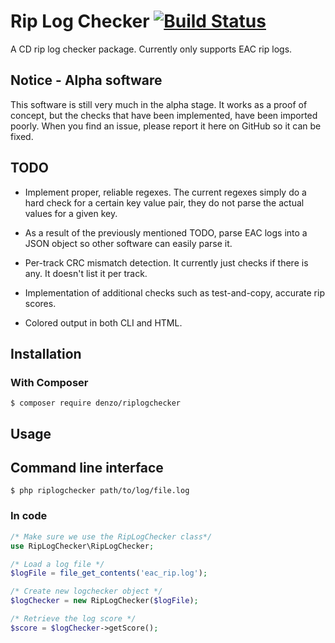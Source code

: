 # Rip Log Checker [![Build Status](https://travis-ci.org/DenzoNL/riplogchecker.svg?branch=master)](https://travis-ci.org/DenzoNL/riplogchecker)
A CD rip log checker package. Currently only supports EAC rip logs.

## Notice - Alpha software
This software is still very much in the alpha stage. It works as a proof
of concept, but the checks that have been implemented, have been imported
poorly. When you find an issue, please report it here on GitHub so it can be fixed.

## TODO
* Implement proper, reliable regexes. The current regexes simply do a hard
 check for a certain key value pair, they do not parse the actual values for a given key.
 
* As a result of the previously mentioned TODO, parse EAC logs into a JSON object
 so other software can easily parse it.

* Per-track CRC mismatch detection. It currently just checks if there is any. It
  doesn't list it per track.
  
* Implementation of additional checks such as test-and-copy, accurate rip scores.

* Colored output in both CLI and HTML.

## Installation

### With Composer
```
$ composer require denzo/riplogchecker
```
## Usage

## Command line interface

```
$ php riplogchecker path/to/log/file.log
```

### In code
```php
/* Make sure we use the RipLogChecker class*/
use RipLogChecker\RipLogChecker;

/* Load a log file */
$logFile = file_get_contents('eac_rip.log');

/* Create new logchecker object */
$logChecker = new RipLogChecker($logFile);

/* Retrieve the log score */
$score = $logChecker->getScore();
```
